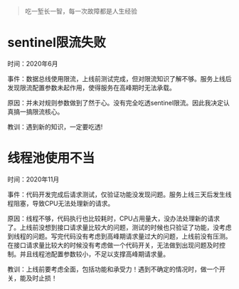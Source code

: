 > 吃一堑长一智，每一次故障都是人生经验

# sentinel限流失败

时间：2020年6月

事件：数据总线使用限流，上线前测试完成，但对限流知识了解不够。服务上线后发现限流配置参数未起作用，使得服务在高峰期时无法承载。

原因：并未对规则参数做到了然于心。没有完全吃透sentinel限流。因此我决定认真搞一搞限流核心。

教训：遇到新的知识，一定要吃透!

# 线程池使用不当

时间：2020年11月

事件：代码开发完成后请求测试，仅验证功能没发现问题。服务上线三天后发生线程阻塞，导致CPU无法处理新的请求。

原因：线程不够，代码执行也比较耗时，CPU占用量大，没办法处理新的请求了。上线前没想到接口请求量比较大的问题，测试的时候也只验证了功能，没考虑到线程的问题。写完代码没有考虑到高峰期请求量过大的问题，上线前没有压测。在接口请求量比较大的时候没有考虑做一个代码开关，无法做到出现问题及时控制。并且线程池配置参数较小，不足以支撑高峰期请求量。

教训：上线前要考虑全面，包括功能和承受力！遇到不确定的情况时，做一个开关，能及时止损！